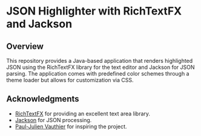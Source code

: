 # JSON Highlighter with RichTextFX and Jackson

## Overview
This repository provides a Java-based application that renders highlighted JSON using the RichTextFX library for the text editor and Jackson for JSON parsing. 
The application comes with predefined color schemes through a theme loader but allows for customization via CSS.

## Acknowledgments
- [RichTextFX](https://github.com/FXMisc/RichTextFX) for providing an excellent text area library.
- [Jackson](https://github.com/FasterXML/jackson-core) for JSON processing.
- [Paul-Julien Vauthier](https://github.com/Leward) for inspiring the project.

